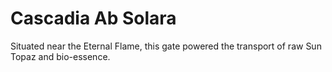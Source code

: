 # Cascadia Ab Solara

Situated near the Eternal Flame, this gate powered the transport of raw Sun Topaz and bio-essence.
